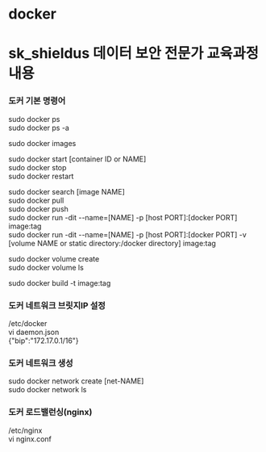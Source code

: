 # docker
# sk_shieldus 데이터 보안 전문가 교육과정 내용


### 도커 기본 명령어

sudo docker ps <br>
sudo docker ps -a

sudo docker images

sudo docker start [container ID or NAME] <br>
sudo docker stop <br>
sudo docker restart

sudo docker search [image NAME] <br>
sudo docker pull <br>
sudo docker push <br>
sudo docker run -dit --name=[NAME] -p [host PORT]:[docker PORT] image:tag <br>
sudo docker run -dit --name=[NAME] -p [host PORT]:[docker PORT] -v [volume NAME or static directory:/docker directory] image:tag

sudo docker volume create <br>
sudo docker volume ls

sudo docker build -t image:tag

### 도커 네트워크 브릿지IP 설정 <br>
/etc/docker <br>
vi daemon.json <br>
{"bip":"172.17.0.1/16"}


### 도커 네트워크 생성 <br>
sudo docker network create [net-NAME] <br>
sudo docker network ls

### 도커 로드밸런싱(nginx) <br>
/etc/nginx <br>
vi nginx.conf


